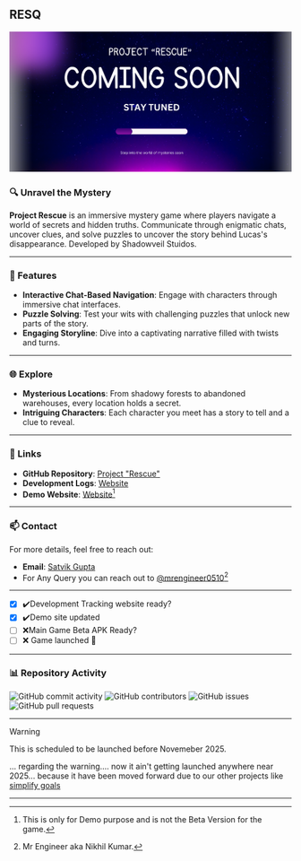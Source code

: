 

## RESQ

![Project Rescue Banner](Project-Rescue.png)

### 🔍 Unravel the Mystery

**Project Rescue** is an immersive mystery game where players navigate a world of secrets and hidden truths. Communicate through enigmatic chats, uncover clues, and solve puzzles to uncover the story behind Lucas's disappearance. Developed by Shadowveil Stuidos.

---

### 🔑 Features

- **Interactive Chat-Based Navigation**: Engage with characters through immersive chat interfaces.
- **Puzzle Solving**: Test your wits with challenging puzzles that unlock new parts of the story.
- **Engaging Storyline**: Dive into a captivating narrative filled with twists and turns.

---

### 🌐 Explore

- **Mysterious Locations**: From shadowy forests to abandoned warehouses, every location holds a secret.
- **Intriguing Characters**: Each character you meet has a story to tell and a clue to reveal.

---

### 🔗 Links

- **GitHub Repository**: [Project \"Rescue\"](https://github.com/Satviky/project-Rescue)
- **Development Logs**: [Website](https://project-Rescue.onrender.com)
- **Demo Website**: [Website](https://pr-rescue.vercel.app/)[^1]

---

### 📫 Contact

For more details, feel free to reach out:

- **Email**: [Satvik Gupta](mailto:it10800222125@gmail.com)
- For Any Query you can reach out to [@mrengineer0510](https://github.com/mrengineer0510)[^2]


---

- [x] ✔️Development Tracking website ready? 
- [x] ✔️Demo site updated 
- [ ] :x:Main Game Beta APK Ready? 
- [ ] :x: Game launched :tada: 

---
### 📊 Repository Activity

![GitHub commit activity](https://img.shields.io/github/commit-activity/y/Satviky/project-Rescue)
![GitHub contributors](https://img.shields.io/github/contributors/Satviky/project-Rescue)
![GitHub issues](https://img.shields.io/github/issues/Satviky/project-Rescue)
![GitHub pull requests](https://img.shields.io/github/issues-pr/Satviky/project-Rescue)

---

> [!WARNING]
> This is scheduled to be launched before Novemeber 2025.

... regarding the warning.... now it ain't getting launched anywhere near 2025... because it have been moved forward due to our other projects like [simplify goals](https://github.com/Satviky/Simplify-Goals)

---

[^1]: This is only for Demo purpose and is not the Beta Version for the game.
[^2]: Mr Engineer aka Nikhil Kumar.

